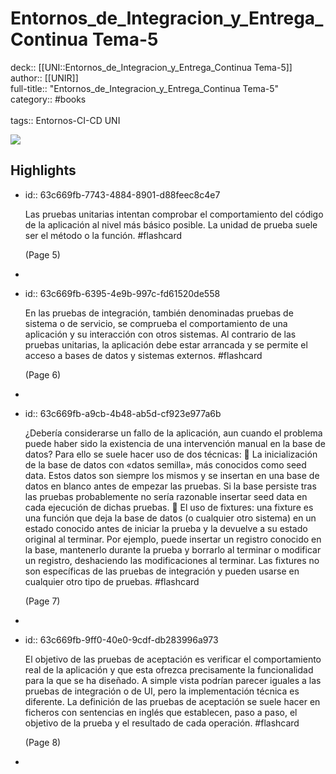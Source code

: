 # Entornos_de_Integracion_y_Entrega_Continua Tema-5

deck:: [[UNI::Entornos_de_Integracion_y_Entrega_Continua Tema-5]]\
author:: [[UNIR]]\
full-title:: "Entornos_de_Integracion_y_Entrega_Continua Tema-5"\
category:: #books\
\
tags:: Entornos-CI-CD UNI  

![](https://readwise-assets.s3.amazonaws.com/media/uploaded_book_covers/profile_22942/a0ce2b0f-edc9-4ed0-9a15-89640a0a011d.jpg)
## Highlights
- id:: 63c669fb-7743-4884-8901-d88feec8c4e7
  
  Las pruebas unitarias intentan comprobar el comportamiento del código de la aplicación al nivel más básico posible. La unidad de prueba suele ser el método o la función. #flashcard 
  
  
     (Page 5)
-
- id:: 63c669fb-6395-4e9b-997c-fd61520de558
  
  En las pruebas de integración, también denominadas pruebas de sistema o de servicio, se comprueba el comportamiento de una aplicación y su interacción con otros sistemas. Al contrario de las pruebas unitarias, la aplicación debe estar arrancada y se permite el acceso a bases de datos y sistemas externos. #flashcard 
  
  
     (Page 6)
-
- id:: 63c669fb-a9cb-4b48-ab5d-cf923e977a6b
  
  ¿Debería considerarse un fallo de la aplicación, aun cuando el problema puede haber sido la existencia de una intervención manual en la base de datos? Para ello se suele hacer uso de dos técnicas:  La inicialización de la base de datos con «datos semilla», más conocidos como seed data. Estos datos son siempre los mismos y se insertan en una base de datos en blanco antes de empezar las pruebas. Si la base persiste tras las pruebas probablemente no sería razonable insertar seed data en cada ejecución de dichas pruebas.  El uso de fixtures: una fixture es una función que deja la base de datos (o cualquier otro sistema) en un estado conocido antes de iniciar la prueba y la devuelve a su estado original al terminar. Por ejemplo, puede insertar un registro conocido en la base, mantenerlo durante la prueba y borrarlo al terminar o modificar un registro, deshaciendo las modificaciones al terminar. Las fixtures no son específicas de las pruebas de integración y pueden usarse en cualquier otro tipo de pruebas. #flashcard 
  
  
     (Page 7)
-
- id:: 63c669fb-9ff0-40e0-9cdf-db283996a973
  
  El objetivo de las pruebas de aceptación es verificar el comportamiento real de la aplicación y que esta ofrezca precisamente la funcionalidad para la que se ha diseñado. A simple vista podrían parecer iguales a las pruebas de integración o de UI, pero la implementación técnica es diferente. La definición de las pruebas de aceptación se suele hacer en ficheros con sentencias en inglés que establecen, paso a paso, el objetivo de la prueba y el resultado de cada operación. #flashcard 
  
  
     (Page 8)
-